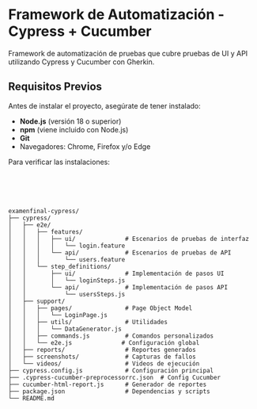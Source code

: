 # Framework de Automatización - Cypress + Cucumber

Framework de automatización de pruebas que cubre pruebas de UI y API utilizando Cypress y Cucumber con Gherkin.

## Requisitos Previos

Antes de instalar el proyecto, asegúrate de tener instalado:

- **Node.js** (versión 18 o superior)
- **npm** (viene incluido con Node.js)
- **Git**
- Navegadores: Chrome, Firefox y/o Edge

Para verificar las instalaciones:
```bash#   c y p r e s s - f i n a l 
 
 



examenfinal-cypress/
├── cypress/
│   ├── e2e/
│   │   ├── features/
│   │   │   ├── ui/              # Escenarios de pruebas de interfaz
│   │   │   │   └── login.feature
│   │   │   └── api/             # Escenarios de pruebas de API
│   │   │       └── users.feature
│   │   └── step_definitions/
│   │       ├── ui/              # Implementación de pasos UI
│   │       │   └── loginSteps.js
│   │       └── api/             # Implementación de pasos API
│   │           └── usersSteps.js
│   ├── support/
│   │   ├── pages/               # Page Object Model
│   │   │   └── LoginPage.js
│   │   ├── utils/               # Utilidades
│   │   │   └── DataGenerator.js
│   │   ├── commands.js          # Comandos personalizados
│   │   └── e2e.js              # Configuración global
│   ├── reports/                 # Reportes generados
│   ├── screenshots/             # Capturas de fallos
│   └── videos/                  # Videos de ejecución
├── cypress.config.js            # Configuración principal
├── .cypress-cucumber-preprocessorrc.json  # Config Cucumber
├── cucumber-html-report.js      # Generador de reportes
├── package.json                 # Dependencias y scripts
└── README.md